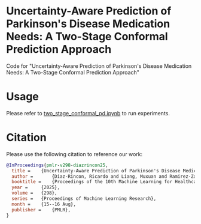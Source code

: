 # Uncertainty-Aware Prediction of Parkinson's Disease Medication Needs: A Two-Stage Conformal Prediction Approach

Code for "Uncertainty-Aware Prediction of Parkinson's Disease Medication Needs: A Two-Stage Conformal Prediction Approach"

# Usage

Please refer to [two_stage_conformal_pd.ipynb](https://github.com/rdiazrincon/two-stage_conformal_pd/blob/master/two_stage_conformal_pd.ipynb) to run experiments.

# Citation
Please use the following citation to reference our work:

```bibtex
@InProceedings{pmlr-v298-diazrincon25,
  title = 	 {Uncertainty-Aware Prediction of Parkinson's Disease Medication Needs: A Two-Stage Conformal Prediction Approach},
  author =       {Diaz-Rincon, Ricardo and Liang, Muxuan and Ramirez-Zamora, Adolfo and Shickel, Benjamin.},
  booktitle = 	 {Proceedings of the 10th Machine Learning for Healthcare Conference},
  year = 	 {2025},
  volume = 	 {298},
  series = 	 {Proceedings of Machine Learning Research},
  month = 	 {15--16 Aug},
  publisher =    {PMLR},
}

